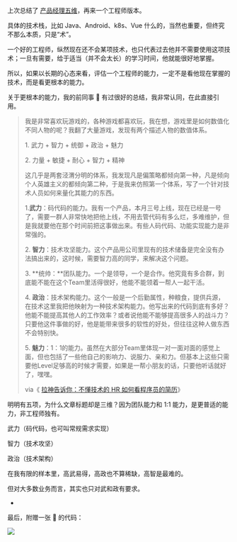 上次总结了 [产品经理五维](https://xiaobot.net/post/ed7cd140-ec40-498b-bc79-a8d0beb6e351)，再来一个工程师版本。

具体的技术栈，比如 Java、Android、k8s、Vue 什么的，当然也重要，但终究不那么本质，只是“术”。

一个好的工程师，纵然现在还不会某项技术，也只代表过去他并不需要使用这项技术；一旦有需要，给于适当（并不会太长）的学习时间，他就能很好地掌握。

所以，如果以长期的心态来看，评估一个工程师的能力，一定不是看他现在掌握的技术，而是看更根本的能力。

关于更根本的能力，我的前同事 🐨 有过很好的总结，我非常认同，在此直接引用。

> 我是非常喜欢玩游戏的，各种游戏都喜欢玩，我在想，游戏里是如何数值化不同人物的呢？我翻了大量游戏，发现有两个描述人物的数值体系。
>
> 1\. 武力 + 智力 + 统御 + 政治 + 魅力
>
> 2\. 力量 + 敏捷 + 耐心 + 智力 + 精神
>
> 这几乎是两套泾渭分明的体系，我发现凡是偏策略都倾向第一种，凡是倾向个人英雄主义的都倾向第二种，于是我来仿照第一个体系，写了一个针对技术人员如何来量化其能力的东西。
>
> 1.**武力**：码代码的能力。我有一个产品，本月三号上线，现在已经是一号了，需要一群人非常快地把他上线，不用去管代码有多么烂，多难维护，但是我就要他在那个时间前把这事做出来。有些人码代码、功能实现能力是非常强的。
>
> 2\. **智力**：技术攻坚能力。这个产品用公司里现有的技术储备是完全没有办法搞出来的，这时候，需要智力高的同学，来解决这个问题。
>
> 3\. **统帅：**团队能力。一个是领导，一个是合作。他究竟有多合群，到底能不能在这个Team里活得很好，他能不能领着一帮人一起干活。
>
> 4\. **政治**：技术架构能力。这个一般是一个后勤属性，种粮食，提供兵源，在技术这里我把他映射为一种技术架构能力。他写出来的代码到底有多好？他能不能提高其他人的工作效率？或者说他能不能够提高很多人的战斗力？只要他这件事做的好，他是能带来很多的软性的好处，但往往这种人做东西不会特别快。
>
> 5\. **魅力**：1：1的能力。虽然在大部分Team里体现一对一面对面的感觉上面，但也包括了一些他自己的影响力、说服力、亲和力。但基本上这些只需要他Level足够高的时候才需要，如果是一帮小朋友的话，只要他听话就好了，嘿嘿。
>
> via《 [拉神告诉你：不懂技术的 HR 如何看程序员的简历](https://mp.weixin.qq.com/s/5GjSSnfeJBD1dUyqNl3KdA)》

明明有五项，为什么文章标题却是三维？因为团队能力和 1:1 能力，是更普适的能力，非工程师独有。

武力（码代码，也可叫常规需求实现）

智力（技术攻坚）

政治（技术架构）

在我有限的样本里，高武易得，高政也不算稀缺，高智是最难的。

但对大多数业务而言，其实也只对武和政有要求。

- 

最后，附赠一张 🐨 的代码：

![](https://static.xiaobot.net/file/2023-11-11/1/35ba9c5f52b2f5f99088939af9547ed4.png)
